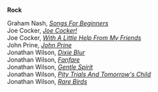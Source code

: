 **Rock**  

Graham Nash, <a href="tidal://album/2005301" target="_blank">*Songs For Beginners*</a>  
Joe Cocker, <a href="tidal://album/94448390" target="_blank">*Joe Cocker!*</a>  
Joe Cocker, <a href="tidal://album/94448377" target="_blank">*With A Little Help From My Friends*</a>  
John Prine, <a href="tidal://album/4073339" target="_blank">*John Prine*</a>  
Jonathan Wilson, <a href="tidal://album/130042560" target="_blank">*Dixie Blur*</a>  
Jonathan Wilson, <a href="tidal://album/111595657" target="_blank">*Fanfare*</a>  
Jonathan Wilson, <a href="tidal://album/111595657" target="_blank">*Gentle Spirit*</a>  
Jonathan Wilson, <a href="tidal://album/111595923" target="_blank">*Pity Trials And Tomorrow's Child*</a>  
Jonathan Wilson, <a href="tidal://album/85237163" target="_blank">*Rare Birds*</a>  
